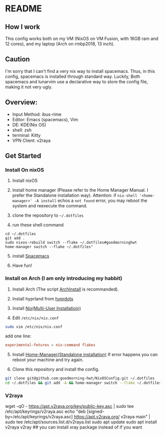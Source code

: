 # README

## How I work
This config works both on my VM (NixOS on VM Fusion, with 16GB ram and 12 cores), and my laptop (Arch on rmbp2018, 13 inch).

## Caution
I'm sorry that I can't find a very nix way to install spacemacs. Thus, in this config, spacemacs is installed through standard way. Luckily, Both spacemacs and lunarvim use a declarative way to store the config file, making it not very ugly.

## Overview:
- Input Method: ibus-rime
- Editor: Emacs (spacemacs), Vim
- DE: KDE(Nix OS)
- shell: zsh
- terminal: Kitty
- VPN Client: v2raya


## Get Started

### Install On nixOS
1. Install nixOS

2. Install home manager (Please refer to the Home Manager Manual. I prefer the Standalone installation way). Attention: if `nix-shell '<home-manager>' -A install` echos a `not found` error, you may reboot the system and reexecute the command.

3. clone the repository to `~/.dotfiles`

4. run these shell command
```shell
cd ~/.dotfiles
git add .
sudo nixos-rebuild switch --flake ~/.dotfiles#goodmorninghwt
home-manager switch --flake ~/.dotfiles"
```

5. install [Spacemacs](https://www.spacemacs.org)

6. Have fun!


### Install on Arch (I am only introducing my habbit)
1. Install Arch (The script [ArchInstall](https://github.com/archlinux/archinstall) is recommanded).

2. Install hyprland from [hyprdots](https://github.com/prasanthrangan/hyprdots)

3. Install [Nix(Multi-User Installatioin)](https://nixos.org/download)

4. Edit `/etc/nix/nix.conf`
```sh
sudo vim /etc/nix/nix.conf
```

add one line:
```conf
experimental-fetures = nix-command flakes
```

5. Install [Home-Manager(Standalone installation)](https://nix-community.github.io/home-manager/)
If error happens you can reboot your machine and try again.

6. Clone this repository and install the config.
```sh
git clone git@github.com:goodmorning-hwt/NixOSConfig.git ~/.dotfiles
cd ~/.dotfiles && git add -A && home-manager switch --flake ~/.dotfiles.
```

### V2raya

wget -qO - https://apt.v2raya.org/key/public-key.asc | sudo tee /etc/apt/keyrings/v2raya.asc
echo "deb [signed-by=/etc/apt/keyrings/v2raya.asc] https://apt.v2raya.org/ v2raya main" | sudo tee /etc/apt/sources.list.d/v2raya.list
sudo apt update
sudo apt install v2raya v2ray ## you can install xray package instead of if you want

